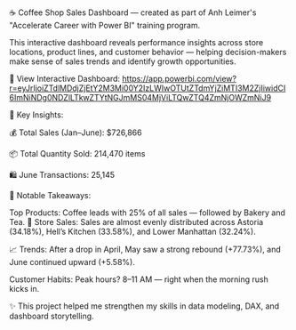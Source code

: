 ☕ Coffee Shop Sales Dashboard — created as part of Anh Leimer's "Accelerate Career with Power BI" training program.


This interactive dashboard reveals performance insights across store locations, product lines, and customer behavior — helping decision-makers make sense of sales trends and identify growth opportunities.


🔗 View Interactive Dashboard: https://app.powerbi.com/view?r=eyJrIjoiZTdlMDdjZjEtY2M3Mi00Y2IzLWIwOTUtZTdmYjZiMTI3M2ZjIiwidCI6ImNiNDg0NDZlLTkwZTYtNGJmMS04MjViLTQwZTQ4ZmNjOWZmNiJ9


📌 Key Insights:

💰 Total Sales (Jan–June): $726,866

📦 Total Quantity Sold: 214,470 items

🛍️ June Transactions: 25,145


🔎 Notable Takeaways:

Top Products: Coffee leads with 25% of all sales — followed by Bakery and Tea.
📍 Store Sales: Sales are almost evenly distributed across Astoria (34.18%), Hell’s Kitchen (33.58%), and Lower Manhattan (32.24%).

📈 Trends: After a drop in April, May saw a strong rebound (+77.73%), and June continued upward (+5.58%).

Customer Habits: Peak hours? 8–11 AM — right when the morning rush kicks in.

✨ This project helped me strengthen my skills in data modeling, DAX, and dashboard storytelling.


